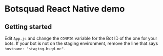 # Botsquad React Native demo

## Getting started

Edit `App.js` and change the `CONFIG` variable for the Bot ID of the
one for your bots. If your bot is not on the staging environment,
remove the line that says `hostname: "staging.bsqd.me"`.
